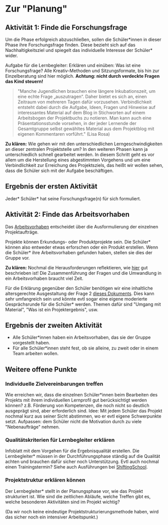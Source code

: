 # Zur "Planung"

## Aktivität 1: Finde die Forschungsfrage

Um die Phase erfolgreich abzuschließen, sollen die Schüler\*innen in dieser Phase ihre Forschungsfrage finden. Diese bezieht sich auf das Nachhaltigkeitsziel und spiegelt das individuelle Interesse der Schüler\* wider.

Aufgabe für die Lernbegleiter: Erklären und einüben: Was ist eine Forschungsfrage? Alle Kreativ-Methoden und Sitzungsformate, bis hin zur Einzelberatung sind hier möglich. **Achtung: nicht durch verdeckte Fragen das Kind steuern!**

> "Manche Jugendlichen brauchen eine längere Inkubationszeit, um eine echte Frage „auszutragen“. Daher bietet es sich an, einen Zeitraum von mehreren Tagen dafür vorzusehen. Verbindlichkeit entsteht dabei durch die Aufgabe, Ideen, Fragen und Hinweise auf interessantes Material auf dem Blog in Stichworten auf einem Arbeitsbogen der Projektbuchs zu notieren. Man kann auch eine Präsentationsstunde vorsehen, in der jeder Lernende der Gesamtgruppe selbst gewähltes Material aus dem Projektblog mit eigenen Kommentaren vorführt." \(Lisa Rosa\)

**Zu klären:** Wie gehen wir mit den unterschiedlichen Lerngeschwindigkeiten an dieser zentralen Projektstelle um? In den weiteren Phasen kann ja unterschiedlich schnell gearbeitet werden. In diesem Schritt geht es vor allem um die Herstellung eines abgestimmten Vorgehens und um eine Verbindlichkeit zur Erreichung des Projektsziels, das heißt wir wollen sehen, dass die Schüler sich mit der Aufgabe beschäftigen.

## Ergebnis der ersten Aktivität

Jeder\* Schüler\* hat seine Forschungsfrage\(n\) für sich formuliert.

## Aktivität 2: Finde das Arbeitsvorhaben

Das [Arbeitsvorhaben](../../../wiki/definitionen/arbeitsvorhaben.md) entscheidet über die Ausformulierung der einzelnen Projektaufträge.

Projekte können Erkundungs- oder Produktprojekte sein. Die Schüler\* können also entweder etwas erforschen oder ein Produkt erstellen. Wenn die Schüler\* ihre Arbeitsvorhaben gefunden haben, stellen sie dies der Gruppe vor.

**Zu klären:** Nochmal die Herausforderungen reflektieren, wie [hier](https://shiftingschool.wordpress.com/2019/09/19/hauptlernform-projektlernen-wie-geht-das/#more-1744) gut beschrieben ist! Die Zusammenführung der Fragen und die Umwandlung in ein Arbeitsvorhaben braucht viel Zeit.

Für die Erklärung gegenüber den Schüler benötigen wir eine inhaltliche altersgerechte Ausgestaltung der Frage 2 [dieses Dokuments](https://github.com/selfscrum/pbl_intro/tree/6ef5a1f4403927d518b6c3b3d7748fcfd455818d/.gitbook/assets/das-problem-beim-lernen-sind-die-fragen1.pdf). Dies kann sehr umfangreich sein und könnte evtl sogar eine eigene moderierte Gesprächsrunde für die Schüler\* werden. Themen dafür sind "Umgang mit Material", "Was ist ein Projektergebnis", usw.

## Ergebnis der zweiten Aktivität

* Alle Schüler\*innen haben ein Arbeitsvorhaben, das sie der Gruppe vorgestellt haben.
* Für alle Schüler\*innen steht fest, ob sie alleine, zu zweit oder in einem Team arbeiten wollen.

## Weitere offene Punkte

### Individuelle Zielvereinbarungen treffen

Wie erreichen wir, dass die einzelnen Schüler\*innen beim Bearbeiten des Projekts mit ihrem individuellen Lernprofil gut berücksichtigt werden können? z.B. Förderung von Kompetenzen, die noch nicht so deutlich ausgeprägt sind, aber erforderlich sind. Idee: Mit jedem Schüler das Projekt nochmal kurz aus seiner Sicht abstimmen, wo er evtl eigene Schwerpunkte setzt. Aufpassen: dem Schüler nicht die Motivation durch zu viele "Nebenaufträge" nehmen.

### Qualitätskriterien für Lernbegleiter erklären

Infoblatt mit dem Vorgehen für die Ergebnisqualität erstellen. Die Lernbegleiter\* müssen in der Durchführungsphase ständig auf die Qualität achten und brauchen dafür sicher noch Unterstützung. Evtl auch nochmal einen Trainingstermin? Siehe auch Ausführungen bei [ShiftingSchool](https://shiftingschool.wordpress.com/2019/09/19/hauptlernform-projektlernen-wie-geht-das/).

### Projektstruktur erklären können

Der Lernbegleiter\* stellt in der Planungsphase vor, wie das Projekt strukturiert ist. Wie sind die zeitlichen Abläufe, welche Treffen gibt es, welche besonderen Aktivitäten sind im Projekt wichtig?

\(Da wir noch keine eindeutige Projektstrukturierungsmethode haben, wird das sicher noch ein intensiver Arbeitspunkt.\)

